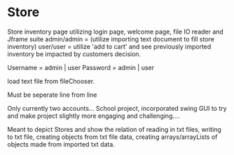 # Store
Store inventory page utilizing login page, welcome page, file IO reader and Jframe suite
admin/admin = (utilize importing text document to fill store inventory)
user/user = utilize 'add to cart' and see previously imported inventory be impacted by customers decision. 


Username = admin | user
Password = admin | user

load text file from fileChooser.

Must be seperate line from line

Only currently two accounts... School project, incorporated swing GUI to try and make project slightly more engaging and challenging....


Meant to depict Stores and show the relation of reading in txt files, writing to txt file, creating objects from txt file data, creating arrays/arrayLists of objects made from imported txt data. 

